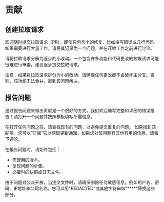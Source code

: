 # 贡献

## 创建拉取请求
欢迎随时提交拉取请求（PR），即使只包含小的修复，比如拼写错误或几行代码。如果需要进行大量工作，请将其记录为一个问题，并在开始工作之前进行讨论。

请将拉取请求分解为逐步的小改动。一个包含许多功能和代码更改的拉取请求可能很难进行审查。建议逐步提交拉取请求。

注意：如果将拉取请求拆分为小的改动，请确保任何更改都不会破坏主分支。否则，该功能无法合并，直到该问题解决。

## 报告问题
通过报告问题来做出贡献是一个很好的方式。我们欢迎编写完整和详细的错误报告！请打开一个问题并按照模板填写所需信息。

在打开任何问题之前，请查找现有的问题，以避免提交重复的问题。
如果找到匹配项，您可以“订阅”它以获取更新通知。如果您对该问题有其他有用的信息，请留下评论。

在报告问题时，请始终包括：

* 您使用的版本。
* 复现问题的步骤。
* 必要时的快照或日志文件。

由于问题对公众开放，当提交文件时，请确保删除任何敏感信息，例如用户名、密码、IP地址和公司名称。您可以用"REDACTED"或其他字符串如"****"替换这些部分。
